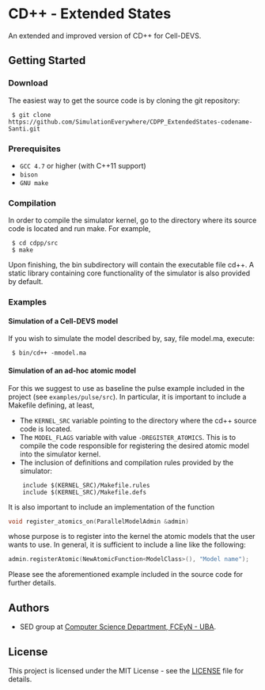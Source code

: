 # CD++ - Extended States

An extended and improved version of CD++ for Cell-DEVS.

## Getting Started

### Download

The easiest way to get the source code is by cloning the git repository:

```
 $ git clone https://github.com/SimulationEverywhere/CDPP_ExtendedStates-codename-Santi.git 
```

### Prerequisites

 * `GCC 4.7` or higher (with C++11 support)
 * `bison`
 * `GNU make`

### Compilation

In order to compile the simulator kernel, go to the directory where its source
code is located and run make. For example,

```
 $ cd cdpp/src
 $ make
```
 
Upon finishing, the bin subdirectory will contain the executable file cd++. A
static library containing core functionality of the simulator is also provided
by default.

### Examples

#### Simulation of a Cell-DEVS model

If you wish to simulate the model described by, say, file model.ma,
execute:

```
 $ bin/cd++ -mmodel.ma
```

#### Simulation of an ad-hoc atomic model

For this we suggest to use as baseline the pulse example included in the
project (see `examples/pulse/src`). In particular, it is important to include a
Makefile defining, at least,

 * The `KERNEL_SRC` variable pointing to the directory where the cd++ source
   code is located.
 * The `MODEL_FLAGS` variable with value `-DREGISTER_ATOMICS`. This is to
   compile the code responsible for registering the desired atomic model into
   the simulator kernel.
 * The inclusion of definitions and compilation rules provided by the
   simulator:
```
    include $(KERNEL_SRC)/Makefile.rules
    include $(KERNEL_SRC)/Makefile.defs
```
   
It is also important to include an implementation of the function 

```C++
void register_atomics_on(ParallelModelAdmin &admin)
```

whose purpose is to register into the kernel the atomic models that the user
wants to use. In general, it is sufficient to include a line like the
following:

```C++
admin.registerAtomic(NewAtomicFunction<ModelClass>(), "Model name");
```

Please see the aforementioned example included in the source code for further
details.

## Authors

* SED group at [Computer Science Department, FCEyN - UBA](https://www.dc.uba.ar/).

## License

This project is licensed under the MIT License - see the [LICENSE](LICENSE) file for details.
